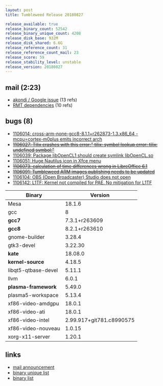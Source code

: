 ```yaml
---
layout: post
title: Tumbleweed Release 20180827

release_available: true
release_binary_count: 52542
release_binary_unique_count: 4208
release_disk_base: 932M
release_disk_shared: 6.6G
release_reference_count: 31
release_reference_count_mail: 23
release_score: 59
release_stability_level: unstable
release_version: 20180827
---
```


## mail (2:23)

- [akondi / Google issue](https://lists.opensuse.org/opensuse-factory/2018-08/msg00300.html) (13 refs)
- [RMT dependencies](https://lists.opensuse.org/opensuse-factory/2018-08/msg00303.html) (10 refs)

## bugs (8)

<!--more-->

- [1106014: cross-arm-none-gcc8-8.1.1+r262873-1.3.x86_64 -mcpu=cortex-m0plus emits incorrect arch](https://bugzilla.opensuse.org/show_bug.cgi?id=1106014)
- ~~[1106027: Tilix crashes with this error:" tilix: symbol lookup error: tilix: undefined symbol:"](https://bugzilla.opensuse.org/show_bug.cgi?id=1106027)~~
- [1106039: Package libOpenCL1 should create symlink libOpenCL.so](https://bugzilla.opensuse.org/show_bug.cgi?id=1106039)
- [1106051: Huge Nautilus icon in Xfce menu](https://bugzilla.opensuse.org/show_bug.cgi?id=1106051)
- ~~[1106073: calculation of time differences  wrong in LibreOffice 6.1](https://bugzilla.opensuse.org/show_bug.cgi?id=1106073)~~
- ~~[1106091: Tumbleweed ARM images publishing needs to be updated](https://bugzilla.opensuse.org/show_bug.cgi?id=1106091)~~
- [1106104: OBS (Open Broadcaster) Studio does not open](https://bugzilla.opensuse.org/show_bug.cgi?id=1106104)
- [1106142: L1TF: Kernel not compiled for PAE. No mitigation for L1TF](https://bugzilla.opensuse.org/show_bug.cgi?id=1106142)

Binary | Version
--- | ---
Mesa | 18.1.6
gcc | 8
**gcc7** | 7.3.1+r263609
**gcc8** | 8.2.1+r263610
gnome-builder | 3.28.4
gtk3-devel | 3.22.30
**kate** | 18.08.0
**kernel-source** | 4.18.5
libqt5-qtbase-devel | 5.11.1
llvm | 6.0.1
**plasma-framework** | 5.49.0
plasma5-workspace | 5.13.4
xf86-video-amdgpu | 18.0.1
xf86-video-ati | 18.0.1
xf86-video-intel | 2.99.917+git781.c8990575
xf86-video-nouveau | 1.0.15
xorg-x11-server | 1.20.1

## links

- [mail announcement](https://lists.opensuse.org/opensuse-factory/2018-08/msg00295.html)
- [binary unique list](http://download.tumbleweed.boombatower.com/20180827/rpm.unique.list)
- [binary list](http://download.tumbleweed.boombatower.com/20180827/rpm.list)
